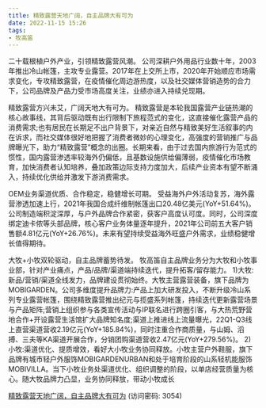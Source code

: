 ```yaml
---
title: 精致露营天地广阔，自主品牌大有可为
date: 2022-11-15 15:26
tags:
- 牧高笛
---
```

二十载根植户外产业，引领精致露营风潮。
公司深耕户外用品行业数十年，2003年推出冷山帐篷，主攻专业露营。2017年在上交所上市，2020年开始顺应市场需求变化，专攻精致露营，在疫情催化周边游热度，以及社交媒体营销造势的合力下，公司品牌及产品力受市场高度关注，业绩亦进入持续兑现期。

精致露营方兴未艾，广阔天地大有可为。
精致露营是本轮我国露营产业链热潮的核心故事线，其背后驱动既有出行限制下旅程范式的变化，这直接催化露营产品的消费需求;也有居民在长期足不出户背景下，对亲近自然与精致美好生活叙事的内在诉求，而社交媒体很好地把握了消费者微妙的心理变化，高强度的营销推广与品牌曝光下，助力“精致露营”概念的出圈。长期来看，由于过去国内旅游行为范式的惯性，国内露营渗透率较海外仍偏低，且基数设施供给偏薄弱，疫情催化市场教育，加快消费者认知培养，叠加政策边际支持力度加大，后续产业资本有望不断涌入，持续优化供给并激发下游消费需求。
<!-- more -->
OEM业务渠道优质、合作稳定，稳健增长可期。
受益海外户外活动复苏，海外露营渗透加速上行，2021年我国合成纤维制帐篷出口20.48亿美元(YoY+51.64%)。公司制造端积淀深厚，与户外品牌合作紧密，获客户高度认可度。同时，公司深度绑定迪卡侬等头部品牌，核心客户业务体量逐年提升，2021年公司前五大客户销售额4.81亿元(YoY+26.76%)。未来有望持续受益海外旺盛户外需求，业绩稳健增长值得期待。

大牧+小牧双轮驱动，自主品牌蓄势待发。
牧高笛自主品牌业务分为大牧和小牧事业部，针对产业痛点，产品/品牌/渠道端持续迭代，提升拓客/留存能力。
1)大牧:新品/营销/渠道全线发力，品牌建设贯彻始终。大牧主营露营装备，旗下品牌为MOBIGARDEN。公司多维度提升品牌力:产品上加大研发投入，不断升级冷山系列专业露营帐篷，围绕精致露营推出纪元与揽盛系列帐篷，持续迭代更新露营场景与产品矩阵;营销上组织参与各类宣传活动与IP联名进行跨圈引客，与大热荒野营地合作+开设露营生活馆扩大品牌知名度;渠道上推进线上流量曝光，22Q1-Q3线上直营渠道营收2.19亿元(YoY+185.84%)，同时注重合作商质量，与山姆、滔搏、三夫等KA渠道开展合作，分销团购渠道营收2.47亿元(YoY+279.56%)。
2)小牧:渠道优化、提质增效，看好大小牧业务协同释放。小牧主营户外鞋服，旗下品牌有城市轻户外服饰MOBIGARDENURBAN和处于培育阶段的山系轻机能服饰MOBIVILLA。当下小牧业务处渠道优化、组织调整的阶段，以单店经营质量为核心。随大牧品牌力凸显，业务协同释放，带动小牧成长

[精致露营天地广阔，自主品牌大有可为](https://url12.ctfile.com/f/3948612-723796359-2803cb?p=3054)
(访问密码: 3054)



